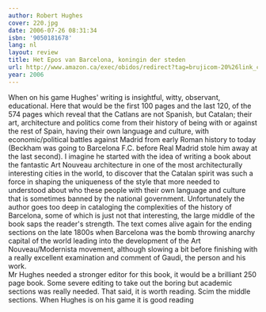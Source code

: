```yaml
---
author: Robert Hughes
cover: 220.jpg
date: 2006-07-26 08:31:34
isbn: '9050181678'
lang: nl
layout: review
title: Het Epos van Barcelona, koningin der steden
url: http://www.amazon.ca/exec/obidos/redirect?tag=brujicom-20%26link_code=xm2%26camp=2025%26creative=165953%26path=http://www.amazon.ca/gp/redirect.html%253fASIN=0394580273%2526tag=brujicom-20%2526lcode=xm2%2526cID=2025%2526ccmID=165953%2526location=/o/ASIN/0394580273%25253FSubscriptionId=0VJDVJ14KM0P0VXDCQ82
year: 2006
---
```

When on his game Hughes' writing is insightful, witty, observant, educational.  Here that would be the first 100 pages and the last 120, of the 574 pages which reveal that the Catlans are not Spanish, but Catalan; their art, architecture and politics come from their history of being with or against the rest of Spain, having their own language and culture, with economic/political battles against Madrid from early Roman history to today (Beckham was going to Barcelona F.C. before Real Madrid stole him away at the last second).  I imagine he started with the idea of writing a book about the fantastic Art Nouveau architecture in one of the most architecturally interesting cities in the world, to discover that the Catalan spirit was such a force in shaping the uniqueness of the style that more needed to understood about who these people with their own language and culture that is sometimes banned by the national government.  Unfortunately the author goes too deep in cataloging the complexities of the history of Barcelona, some of which is just not that interesting, the large middle of the book saps the reader's strength.  The text comes alive again for the ending sections on the late 1800s when Barcelona was the bomb throwing anarchy capital of the world leading into the development of the Art Nouveau/Modernista movement, although slowing a bit before finishing with a really excellent examination and comment of Gaudi, the person and his work.  
Mr Hughes needed a stronger editor for this book, it would be a brilliant 250 page book.   Some severe editing to take out the boring but academic sections was really needed.
That said, it is worth reading.  Scim the middle sections. When Hughes is on his game it is good reading
